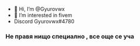 - 👋 Hi, I’m @Gyurovwx
- 👀 I’m interested in fivem 
- Discord Gyurovwx#4780
### Не правя нищо специално , все още се уча ###
